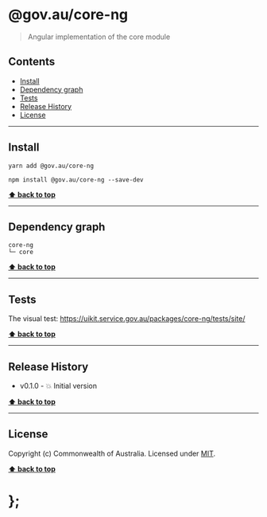 @gov.au/core-ng
============

> Angular implementation of the core module


## Contents

* [Install](#install)
* [Dependency graph](#dependency-graph)
* [Tests](#tests)
* [Release History](#release-history)
* [License](#license)


----------------------------------------------------------------------------------------------------------------------------------------------------------------


## Install


```shell
yarn add @gov.au/core-ng
```

```shell
npm install @gov.au/core-ng --save-dev
```


**[⬆ back to top](#contents)**


----------------------------------------------------------------------------------------------------------------------------------------------------------------


## Dependency graph

```shell
core-ng
└─ core
```


**[⬆ back to top](#contents)**


----------------------------------------------------------------------------------------------------------------------------------------------------------------


## Tests

The visual test: https://uikit.service.gov.au/packages/core-ng/tests/site/


**[⬆ back to top](#contents)**


----------------------------------------------------------------------------------------------------------------------------------------------------------------


## Release History

* v0.1.0 - 💥 Initial version


**[⬆ back to top](#contents)**


----------------------------------------------------------------------------------------------------------------------------------------------------------------


## License

Copyright (c) Commonwealth of Australia.
Licensed under [MIT](https://raw.githubusercontent.com/govau/uikit/packages/core/master/LICENSE).


**[⬆ back to top](#contents)**

# };
